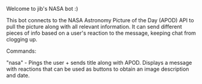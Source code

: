 Welcome to jib's NASA bot :)

This bot connects to the NASA Astronomy Picture of the Day (APOD) API to pull the picture along with all relevant information. It can send different pieces of info based on a user's reaction to the message, keeping chat from clogging up. 

Commands:

"nasa" - Pings the user + sends title along with APOD. Displays a message with reactions that can be used as buttons to obtain an image description and date. 